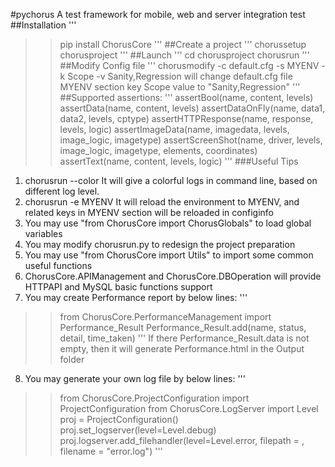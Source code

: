 #pychorus
A test framework for mobile, web and server integration test
##Installation
'''
>>pip install ChorusCore
'''
##Create a project
'''
>>chorussetup chorusproject
'''
##Launch
'''
>>cd chorusproject
>>chorusrun
'''
##Modify Config file
'''
>>chorusmodify -c default.cfg -s MYENV -k Scope -v Sanity,Regression
will change default.cfg file MYENV section key Scope value to "Sanity,Regression"
'''
##Supported assertions:
'''
>>assertBool(name, content, levels)
>>assertData(name, content, levels)
>>assertDataOnFly(name, data1, data2, levels, cptype)
>>assertHTTPResponse(name, response, levels, logic)
>>assertImageData(name, imagedata, levels, image_logic, imagetype)
>>assertScreenShot(name, driver, levels, image_logic, imagetype, elements, coordinates)
>>assertText(name, content, levels, logic)
'''
###Useful Tips
1. chorusrun --color
It will give a colorful logs in command line, based on different log level.
2. chorusrun -e MYENV
It will reload the environment to MYENV, and related keys in MYENV section will be reloaded in configinfo
3. You may use "from ChorusCore import ChorusGlobals" to load global variables
4. You may modify chorusrun.py to redesign the project preparation
5. You may use "from ChorusCore import Utils" to import some common useful functions
6. ChorusCore.APIManagement and ChorusCore.DBOperation will provide HTTPAPI and MySQL basic functions support
7. You may create Performance report by below lines:
'''
>>from ChorusCore.PerformanceManagement import Performance_Result
>>Performance_Result.add(name, status, detail, time_taken)
'''
If there Performance_Result.data is not empty, then it will generate Performance.html in the Output folder
8. You may generate your own log file by below lines:
'''
>>from ChorusCore.ProjectConfiguration import ProjectConfiguration
>>from ChorusCore.LogServer import Level
>>proj = ProjectConfiguration()
>>proj.set_logserver(level=Level.debug)
>>proj.logserver.add_filehandler(level=Level.error, filepath = <filepath>, filename = "error.log")
'''
